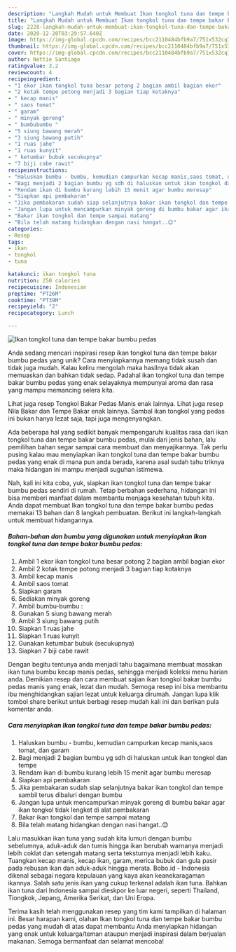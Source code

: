 ```yaml
---
description: "Langkah Mudah untuk Membuat Ikan tongkol tuna dan tempe bakar bumbu pedas yang Bikin Ngiler"
title: "Langkah Mudah untuk Membuat Ikan tongkol tuna dan tempe bakar bumbu pedas yang Bikin Ngiler"
slug: 2228-langkah-mudah-untuk-membuat-ikan-tongkol-tuna-dan-tempe-bakar-bumbu-pedas-yang-bikin-ngiler
date: 2020-12-20T03:29:57.640Z
image: https://img-global.cpcdn.com/recipes/bcc2110484bfb9a7/751x532cq70/ikan-tongkol-tuna-dan-tempe-bakar-bumbu-pedas-foto-resep-utama.jpg
thumbnail: https://img-global.cpcdn.com/recipes/bcc2110484bfb9a7/751x532cq70/ikan-tongkol-tuna-dan-tempe-bakar-bumbu-pedas-foto-resep-utama.jpg
cover: https://img-global.cpcdn.com/recipes/bcc2110484bfb9a7/751x532cq70/ikan-tongkol-tuna-dan-tempe-bakar-bumbu-pedas-foto-resep-utama.jpg
author: Nettie Santiago
ratingvalue: 3.2
reviewcount: 4
recipeingredient:
- "1 ekor ikan tongkol tuna besar potong 2 bagian ambil bagian ekor"
- "2 kotak tempe potong menjadi 3 bagian tiap kotaknya"
- " kecap manis"
- " saos tomat"
- " garam"
- " minyak goreng"
- " bumbubumbu "
- "5 siung bawang merah"
- "3 siung bawang putih"
- "1 ruas jahe"
- "1 ruas kunyit"
- " ketumbar bubuk secukupnya"
- "7 biji cabe rawit"
recipeinstructions:
- "Haluskan bumbu - bumbu, kemudian campurkan kecap manis,saos tomat, dan garam"
- "Bagi menjadi 2 bagian bumbu yg sdh di haluskan untuk ikan tongkol dan tempe"
- "Rendam ikan di bumbu kurang lebih 15 menit agar bumbu meresap"
- "Siapkan api pembakaran"
- "Jika pembakaran sudah siap selanjutnya bakar ikan tongkol dan tempe sambil terus dibaluri dengan bumbu"
- "Jangan lupa untuk mencampurkan minyak goreng di bumbu bakar agar ikan tongkol tidak lengket di alat pembakaran"
- "Bakar ikan tongkol dan tempe sampai matang"
- "Bila telah matang hidangkan dengan nasi hangat..😊"
categories:
- Resep
tags:
- ikan
- tongkol
- tuna

katakunci: ikan tongkol tuna 
nutrition: 250 calories
recipecuisine: Indonesian
preptime: "PT26M"
cooktime: "PT39M"
recipeyield: "2"
recipecategory: Lunch

---
```



![Ikan tongkol tuna dan tempe bakar bumbu pedas](https://img-global.cpcdn.com/recipes/bcc2110484bfb9a7/751x532cq70/ikan-tongkol-tuna-dan-tempe-bakar-bumbu-pedas-foto-resep-utama.jpg)

Anda sedang mencari inspirasi resep ikan tongkol tuna dan tempe bakar bumbu pedas yang unik? Cara menyiapkannya memang tidak susah dan tidak juga mudah. Kalau keliru mengolah maka hasilnya tidak akan memuaskan dan bahkan tidak sedap. Padahal ikan tongkol tuna dan tempe bakar bumbu pedas yang enak selayaknya mempunyai aroma dan rasa yang mampu memancing selera kita.

Lihat juga resep Tongkol Bakar Pedas Manis enak lainnya. Lihat juga resep Nila Bakar dan Tempe Bakar enak lainnya. Sambal ikan tongkol yang pedas ini bukan hanya lezat saja, tapi juga mengenyangkan.

Ada beberapa hal yang sedikit banyak mempengaruhi kualitas rasa dari ikan tongkol tuna dan tempe bakar bumbu pedas, mulai dari jenis bahan, lalu pemilihan bahan segar sampai cara membuat dan menyajikannya. Tak perlu pusing kalau mau menyiapkan ikan tongkol tuna dan tempe bakar bumbu pedas yang enak di mana pun anda berada, karena asal sudah tahu triknya maka hidangan ini mampu menjadi suguhan istimewa.


Nah, kali ini kita coba, yuk, siapkan ikan tongkol tuna dan tempe bakar bumbu pedas sendiri di rumah. Tetap berbahan sederhana, hidangan ini bisa memberi manfaat dalam membantu menjaga kesehatan tubuh kita. Anda dapat membuat Ikan tongkol tuna dan tempe bakar bumbu pedas memakai 13 bahan dan 8 langkah pembuatan. Berikut ini langkah-langkah untuk membuat hidangannya.

<!--inarticleads1-->

##### Bahan-bahan dan bumbu yang digunakan untuk menyiapkan Ikan tongkol tuna dan tempe bakar bumbu pedas:

1. Ambil 1 ekor ikan tongkol tuna besar potong 2 bagian ambil bagian ekor
1. Ambil 2 kotak tempe potong menjadi 3 bagian tiap kotaknya
1. Ambil  kecap manis
1. Ambil  saos tomat
1. Siapkan  garam
1. Sediakan  minyak goreng
1. Ambil  bumbu-bumbu :
1. Gunakan 5 siung bawang merah
1. Ambil 3 siung bawang putih
1. Siapkan 1 ruas jahe
1. Siapkan 1 ruas kunyit
1. Gunakan  ketumbar bubuk (secukupnya)
1. Siapkan 7 biji cabe rawit


Dengan begitu tentunya anda menjadi tahu bagaimana membuat masakan ikan tuna bumbu kecap manis pedas, sehingga menjadi koleksi menu harian anda. Demikian resep dan cara membuat sajian ikan tongkol bakar bumbu pedas manis yang enak, lezat dan mudah. Semoga resep ini bisa membantu ibu menghidangkan sajian lezat untuk keluarga dirumah. Jangan lupa klik tombol share berikut untuk berbagi resep mudah kali ini dan berikan pula komentar anda. 

<!--inarticleads2-->

##### Cara menyiapkan Ikan tongkol tuna dan tempe bakar bumbu pedas:

1. Haluskan bumbu - bumbu, kemudian campurkan kecap manis,saos tomat, dan garam
1. Bagi menjadi 2 bagian bumbu yg sdh di haluskan untuk ikan tongkol dan tempe
1. Rendam ikan di bumbu kurang lebih 15 menit agar bumbu meresap
1. Siapkan api pembakaran
1. Jika pembakaran sudah siap selanjutnya bakar ikan tongkol dan tempe sambil terus dibaluri dengan bumbu
1. Jangan lupa untuk mencampurkan minyak goreng di bumbu bakar agar ikan tongkol tidak lengket di alat pembakaran
1. Bakar ikan tongkol dan tempe sampai matang
1. Bila telah matang hidangkan dengan nasi hangat..😊


Lalu masukkan ikan tuna yang sudah kita lumuri dengan bumbu sebelumnya, aduk-aduk dan tumis hingga ikan berubah warnanya menjadi lebih coklat dan setengah matang serta teksturnya menjadi lebih kaku. Tuangkan kecap manis, kecap ikan, garam, merica bubuk dan gula pasir pada rebusan ikan dan aduk-aduk hingga merata. Bobo.id - Indonesia dikenal sebagai negara kepulauan yang kaya akan keanekaragaman ikannya. Salah satu jenis ikan yang cukup terkenal adalah ikan tuna. Bahkan ikan tuna dari Indonesia sampai dieskpor ke luar negeri, seperti Thailand, Tiongkok, Jepang, Amerika Serikat, dan Uni Eropa. 

Terima kasih telah menggunakan resep yang tim kami tampilkan di halaman ini. Besar harapan kami, olahan Ikan tongkol tuna dan tempe bakar bumbu pedas yang mudah di atas dapat membantu Anda menyiapkan hidangan yang enak untuk keluarga/teman ataupun menjadi inspirasi dalam berjualan makanan. Semoga bermanfaat dan selamat mencoba!
